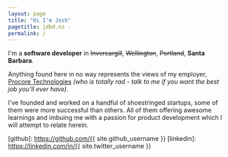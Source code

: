```yaml
---
layout: page
title: "Hi I'm Josh"
pagetitle: jdbd.nz -
permalink: /
---
```

I'm a **software developer** in ~~Invercargill~~, ~~Wellington~~, ~~Portland~~, **Santa Barbara**.

Anything found here in no way represents the views of my employer, [Procore Technologies](https://www.procore.com/) _(who is totally rad - talk to me if you want the best job you'll ever have)_.

I've founded and worked on a handful of shoestringed startups, some of them were more successful than others. All of them offering awesome learnings and imbuing me with a passion for product development which I will attempt to relate herein.

[resume]: /resume
[github]: https://github.com/{{ site.github_username }}
[linkedin]: https://linkedin.com/in/{{ site.twitter_username }}
